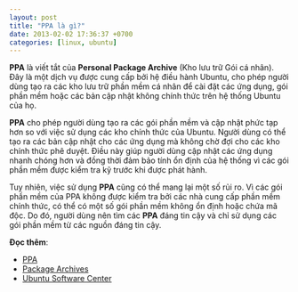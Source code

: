 ```yaml
---
layout: post
title: "PPA là gì?"
date: 2013-02-02 17:36:37 +0700
categories: [linux, ubuntu]
---
```


**PPA** là viết tắt của **Personal Package Archive** (Kho lưu trữ Gói cá nhân). Đây là một dịch vụ được cung cấp bởi hệ điều hành Ubuntu, cho phép người dùng tạo ra các kho lưu trữ phần mềm cá nhân để cài đặt các ứng dụng, gói phần mềm hoặc các bản cập nhật không chính thức trên hệ thống Ubuntu của họ.

**PPA** cho phép người dùng tạo ra các gói phần mềm và cập nhật phức tạp hơn so với việc sử dụng các kho chính thức của Ubuntu. Người dùng có thể tạo ra các bản cập nhật cho các ứng dụng mà không chờ đợi cho các kho chính thức phê duyệt. Điều này giúp người dùng cập nhật các ứng dụng nhanh chóng hơn và đồng thời đảm bảo tính ổn định của hệ thống vì các gói phần mềm được kiểm tra kỹ trước khi được phát hành.

Tuy nhiên, việc sử dụng **PPA** cũng có thể mang lại một số rủi ro. Vì các gói phần mềm của PPA không được kiểm tra bởi các nhà cung cấp phần mềm chính thức, có thể có một số gói phần mềm không ổn định hoặc chứa mã độc. Do đó, người dùng nên tìm các **PPA** đáng tin cậy và chỉ sử dụng các gói phần mềm từ các nguồn đáng tin cậy.

**Đọc thêm**:  
- [PPA](https://help.ubuntu.com/community/PPA)
- [Package Archives](https://en.wikipedia.org/wiki/Ubuntu#Package_Archives)
- [Ubuntu Software Center](https://vi.wikipedia.org/wiki/Ubuntu_Software_Center)

